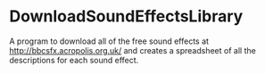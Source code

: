 # DownloadSoundEffectsLibrary
A program to download all of the free sound effects at http://bbcsfx.acropolis.org.uk/ and creates a spreadsheet of all the descriptions for each sound effect.
